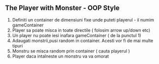 ## The Player with Monster - OOP Style

1.  Definiti un container de dimensiuni fixe unde puteti playerul - il numim gameContainer
2.  Player sa poate misca in toate directile ( folosim arrow up/down etc)
3.  Un player nu poate iesi inafara gameContainer ( de la punctul 1)
4.  Adaugati monstrii,pusi random in container. Acesti vor fi de mai multe tipuri
5.  Monstru se misca random prin container ( cauta playerul )
6.  Player daca intalneste un monstru va va omorat
